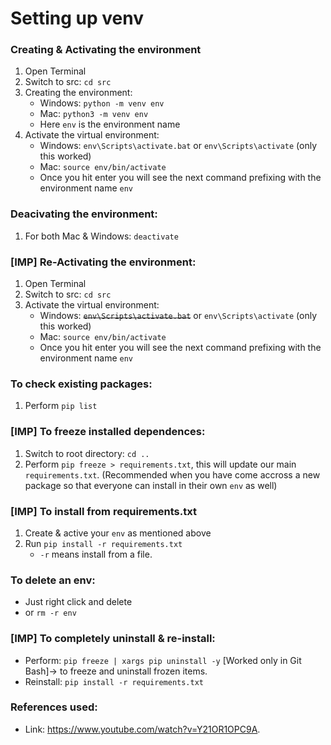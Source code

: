 # Setting up venv

### Creating & Activating the environment
1. Open Terminal
2. Switch to src: `cd src`
3. Creating the environment:
    - Windows: `python -m venv env`
    - Mac: `python3 -m venv env`
    - Here `env` is the environment name
4. Activate the virtual environment:
    - Windows: `env\Scripts\activate.bat` or `env\Scripts\activate` (only this worked)
    - Mac: `source env/bin/activate`
    - Once you hit enter you will see the next command prefixing with the environment name `env`

### Deacivating the environment:
1. For both Mac & Windows: `deactivate`

### [IMP] Re-Activating the environment:
1. Open Terminal
2. Switch to src: `cd src`
3. Activate the virtual environment:
    - Windows: ~~`env\Scripts\activate.bat`~~ or `env\Scripts\activate` (only this worked)
    - Mac: `source env/bin/activate`
    - Once you hit enter you will see the next command prefixing with the environment name `env`

### To check existing packages:
1. Perform `pip list`

### [IMP] To freeze installed dependences:
1. Switch to root directory: `cd ..`
2. Perform `pip freeze > requirements.txt`, this will update our main `requirements.txt`. (Recommended when you have come accross a new package so that everyone can install in their own `env` as well)

### [IMP] To install from requirements.txt
1. Create & active your `env` as mentioned above
2. Run `pip install -r requirements.txt`
    - `-r` means install from a file.

### To delete an env:
- Just right click and delete
- or `rm -r env`

### [IMP] To completely uninstall & re-install:
- Perform: `pip freeze | xargs pip uninstall -y` [Worked only in Git Bash]-> to freeze and uninstall frozen items.
- Reinstall: `pip install -r requirements.txt`

### References used:
- Link: https://www.youtube.com/watch?v=Y21OR1OPC9A.